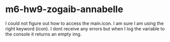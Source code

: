 # m6-hw9-zogaib-annabelle

I could not figure out how to access the main.icon. I am sure I am using the right keyword (icon). I dont receive any errors but when I log the variable to the console it returns an empty img.

